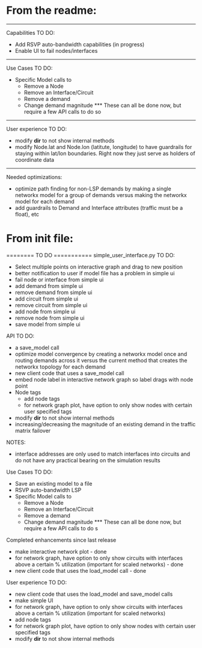 From the readme:
=====

--------------
Capabilities TO DO:
- Add RSVP auto-bandwidth capabilities (in progress)
- Enable UI to fail nodes/interfaces

--------------
Use Cases TO DO:
- Specific Model calls to
    - Remove a Node
    - Remove an Interface/Circuit
    - Remove a demand
    - Change demand magnitude
    *** These can all be done now, but require a few API calls to do so

--------------
User experience TO DO:
- modify __dir__ to not show internal methods
- modify Node.lat and Node.lon (latitute, longitude) to have guardrails for 
staying within lat/lon boundaries.  Right now they just serve as holders of 
coordinate data

--------------
Needed optimizations:
- optimize path finding for non-LSP demands by making a single networkx model for a group of demands versus making the networkx model for each demand
- add guardrails to Demand and Interface attributes (traffic must be a float), etc


From init file:
====

======== TO DO ===========
simple_user_interface.py TO DO:
- Select multiple points on interactive graph and drag to new position
- better notification to user if model file has a problem in simple ui
- fail node or interface from simple ui
- add demand from simple ui
- remove demand from simple ui
- add circuit from simple ui
- remove circuit from simple ui
- add node from simple ui
- remove node from simple ui
- save model from simple ui

API TO DO:
- a save_model call
- optimize model convergence by creating a networkx model once and routing
  demands across it versus the current method that creates the networkx topology
  for each demand
- new client code that uses a save_model call
- embed node label in interactive network graph so label drags with node point
- Node tags
    - add node tags
    - for network graph plot, have option to only show nodes with 
      certain user specified tags
- modify __dir__ to not show internal methods
- increasing/decreasing the magnitude of an existing demand in the traffic matrix failover       

NOTES:
- interface addresses are only used to match interfaces into circuits and do
not have any practical bearing on the simulation results


Use Cases TO DO:
- Save an existing model to a file
- RSVP auto-bandwidth LSP
- Specific Model calls to
    - Remove a Node
    - Remove an Interface/Circuit
    - Remove a demand
    - Change demand magnitude
    *** These can all be done now, but require a few API calls to do s


Completed enhancements since last release
- make interactive network plot - done
- for network graph, have option to only show circuits with interfaces above a 
  certain % utilization (important for scaled networks) - done
- new client code that uses the load_model call - done


User experience TO DO:
- new client code that uses the load_model and save_model calls
- make simple UI
- for network graph, have option to only show circuits with interfaces above a 
  certain % utilization (important for scaled networks)
- add node tags
- for network graph plot, have option to only show nodes with certain user specified tags
- modify __dir__ to not show internal methods